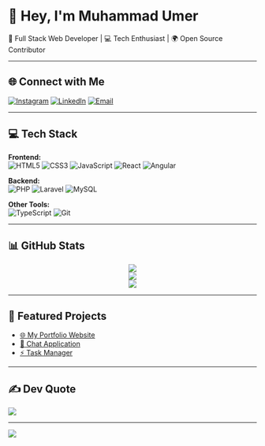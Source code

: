 # 👋 Hey, I'm Muhammad Umer  
🚀 Full Stack Web Developer | 💻 Tech Enthusiast | 🌍 Open Source Contributor  

---

## 🌐 Connect with Me  
[![Instagram](https://img.shields.io/badge/Instagram-%23E4405F.svg?logo=Instagram&logoColor=white)](https://instagram.com/iam_umer01) 
[![LinkedIn](https://img.shields.io/badge/LinkedIn-%230077B5.svg?logo=linkedin&logoColor=white)](https://www.linkedin.com/in/umer-nadeem-ba4786341/) 
[![Email](https://img.shields.io/badge/Email-D14836?logo=gmail&logoColor=white)](mailto:itsumernadeem@gmail.com)  

---

## 💻 Tech Stack  

**Frontend:**  
![HTML5](https://img.shields.io/badge/html5-%23E34F26.svg?style=for-the-badge&logo=html5&logoColor=white) 
![CSS3](https://img.shields.io/badge/css3-%231572B6.svg?style=for-the-badge&logo=css3&logoColor=white) 
![JavaScript](https://img.shields.io/badge/javascript-%23323330.svg?style=for-the-badge&logo=javascript&logoColor=%23F7DF1E) 
![React](https://img.shields.io/badge/react-%2320232a.svg?style=for-the-badge&logo=react&logoColor=%2361DAFB) 
![Angular](https://img.shields.io/badge/angular-%23DD0031.svg?style=for-the-badge&logo=angular&logoColor=white)  

**Backend:**  
![PHP](https://img.shields.io/badge/php-%23777BB4.svg?style=for-the-badge&logo=php&logoColor=white) 
![Laravel](https://img.shields.io/badge/laravel-%23FF2D20.svg?style=for-the-badge&logo=laravel&logoColor=white) 
![MySQL](https://img.shields.io/badge/mysql-4479A1.svg?style=for-the-badge&logo=mysql&logoColor=white)  

**Other Tools:**  
![TypeScript](https://img.shields.io/badge/typescript-%23007ACC.svg?style=for-the-badge&logo=typescript&logoColor=white) 
![Git](https://img.shields.io/badge/git-%23F05033.svg?style=for-the-badge&logo=git&logoColor=white)  

---

## 📊 GitHub Stats  

<div align="center">
  
![](https://github-readme-stats.vercel.app/api?username=umernadim&theme=radical&hide_border=false&include_all_commits=true&count_private=true)  
![](https://github-readme-streak-stats.herokuapp.com/?user=umernadim&theme=radical&hide_border=false)  
![](https://github-readme-stats.vercel.app/api/top-langs/?username=umernadim&theme=radical&hide_border=false&layout=compact)  

</div>

---

## 🚀 Featured Projects  
- [🌐 My Portfolio Website](https://github.com/umernadim/portfolio)  
- [💬 Chat Application](https://github.com/umernadim/chat-app)  
- [⚡ Task Manager](https://github.com/umernadim/task-manager)  

---

## ✍️ Dev Quote  
![](https://quotes-github-readme.vercel.app/api?type=horizontal&theme=radical)  

---

[![](https://visitcount.itsvg.in/api?id=umernadim&icon=4&color=0)](https://visitcount.itsvg.in)  


